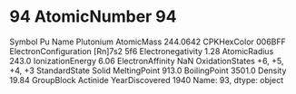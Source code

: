 # 94 AtomicNumber                         94
Symbol                               Pu
Name                          Plutonium
AtomicMass                     244.0642
CPKHexColor                      006BFF
ElectronConfiguration       [Rn]7s2 5f6
Electronegativity                  1.28
AtomicRadius                      243.0
IonizationEnergy                   6.06
ElectronAffinity                    NaN
OxidationStates          +6, +5, +4, +3
StandardState                     Solid
MeltingPoint                      913.0
BoilingPoint                     3501.0
Density                           19.84
GroupBlock                     Actinide
YearDiscovered                     1940
Name: 93, dtype: object